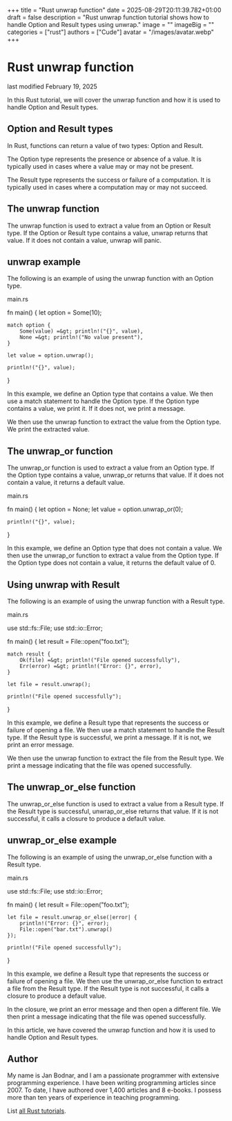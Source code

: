 +++
title = "Rust unwrap function"
date = 2025-08-29T20:11:39.782+01:00
draft = false
description = "Rust unwrap function tutorial shows how to handle Option and Result types using unwrap."
image = ""
imageBig = ""
categories = ["rust"]
authors = ["Cude"]
avatar = "/images/avatar.webp"
+++

# Rust unwrap function

last modified February 19, 2025

In this Rust tutorial, we will cover the unwrap function and how it
is used to handle Option and Result types.

## Option and Result types

In Rust, functions can return a value of two types: Option and
Result.

The Option type represents the presence or absence of a value. It
is typically used in cases where a value may or may not be present.

The Result type represents the success or failure of a computation.
It is typically used in cases where a computation may or may not succeed.

## The unwrap function

The unwrap function is used to extract a value from an Option or
Result type. If the Option or Result type contains a value, unwrap
returns that value. If it does not contain a value, unwrap will
panic.

## unwrap example

The following is an example of using the unwrap function with an Option type.

main.rs
  

fn main() {
    let option = Some(10);

    match option {
        Some(value) =&gt; println!("{}", value),
        None =&gt; println!("No value present"),
    }

    let value = option.unwrap();

    println!("{}", value);
}

In this example, we define an Option type that contains a value. We then use a
match statement to handle the Option type. If the Option type contains a value,
we print it. If it does not, we print a message.

We then use the unwrap function to extract the value from the
Option type. We print the extracted value.

## The unwrap_or function

The unwrap_or function is used to extract a value from an Option
type. If the Option type contains a value, unwrap_or returns that
value. If it does not contain a value, it returns a default value.

main.rs
  

fn main() {
    let option = None;
    let value = option.unwrap_or(0);

    println!("{}", value);
}

In this example, we define an Option type that does not contain a value. We then
use the unwrap_or function to extract a value from the Option type.
If the Option type does not contain a value, it returns the default value of 0.

## Using unwrap with Result

The following is an example of using the unwrap function with a
Result type.

main.rs
  

use std::fs::File;
use std::io::Error;

fn main() {
    let result = File::open("foo.txt");

    match result {
        Ok(file) =&gt; println!("File opened successfully"),
        Err(error) =&gt; println!("Error: {}", error),
    }

    let file = result.unwrap();

    println!("File opened successfully");
}

In this example, we define a Result type that represents the success or failure
of opening a file. We then use a match statement to handle the Result type. If
the Result type is successful, we print a message. If it is not, we print an
error message.

We then use the unwrap function to extract the file from the Result
type. We print a message indicating that the file was opened successfully.

## The unwrap_or_else function

The unwrap_or_else function is used to extract a value from a
Result type. If the Result type is successful, unwrap_or_else
returns that value. If it is not successful, it calls a closure to produce a
default value.

## unwrap_or_else example

The following is an example of using the unwrap_or_else function
with a Result type.

main.rs
  

use std::fs::File;
use std::io::Error;

fn main() {
    let result = File::open("foo.txt");

    let file = result.unwrap_or_else(|error| {
        println!("Error: {}", error);
        File::open("bar.txt").unwrap()
    });

    println!("File opened successfully");
}

In this example, we define a Result type that represents the success or failure
of opening a file. We then use the unwrap_or_else function to
extract a file from the Result type. If the Result type is not successful, it
calls a closure to produce a default value.

In the closure, we print an error message and then open a different file. We
then print a message indicating that the file was opened successfully.

In this article, we have covered the unwrap function and how it is
used to handle Option and Result types.

## Author

My name is Jan Bodnar, and I am a passionate programmer with extensive
programming experience. I have been writing programming articles since 2007.
To date, I have authored over 1,400 articles and 8 e-books. I possess more
than ten years of experience in teaching programming.

List [all Rust tutorials](/all/#rust).